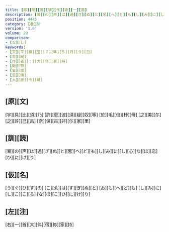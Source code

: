 ```yaml
---
title: [即][聞][鴬][哢][作][歌][一][首]
description: [鴬][の][声][は][過][ぎ][ぬ][と][思][へ][ど][も][し][み][に][し][心][な][ほ][恋][ひ][に][け][り]
position: 4445
category: [巻]20
version: '1.0'
volume: 20
comparison:
- [な][し]
keywords:
- [天][平][勝][宝][７][年][５][月][９][日]
- [年][紀]
- [作][者][：][大][伴][家][持]
- [動][物]
- [宴][席]
- [恋][情]
- [大][原][今][城]
---
```


## [原][文]

[宇][具][比][須][乃] [許][恵][波][須][疑][奴][等] [於][毛][倍][杼][母] [之][美][尓][之][許][己][呂] [奈][保][古][非][尓][家][里]

## [訓][読]

[鴬][の][声][は][過][ぎ][ぬ][と][思][へ][ど][も][し][み][に][し][心][な][ほ][恋][ひ][に][け][り]

## [仮][名]

[う][ぐ][ひ][す][の] [こ][ゑ][は][す][ぎ][ぬ][と] [お][も][へ][ど][も] [し][み][に][し][こ][こ][ろ] [な][ほ][こ][ひ][に][け][り]

## [左][注]

[右][一][首][大][伴][宿][祢][家][持]
